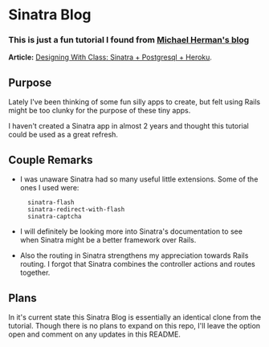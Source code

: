 # Sinatra Blog

### This is just a fun tutorial I found from [Michael Herman's blog](http://mherman.org/)
**Article:** [Designing With Class: Sinatra + Postgresql + Heroku](http://mherman.org/blog/2013/06/08/designing-with-class-sinatra-plus-postgresql-plus-heroku/).

## Purpose
Lately I've been thinking of some fun silly apps to create, but felt using Rails might be too clunky for the purpose of these tiny apps.

I haven't created a Sinatra app in almost 2 years and thought this tutorial could be used as a great refresh.

## Couple Remarks
* I was unaware Sinatra had so many useful little extensions. Some of the ones I used were:

        sinatra-flash
        sinatra-redirect-with-flash
        sinatra-captcha

* I will definitely be looking more into Sinatra's documentation to see when Sinatra might be a better framework over Rails.

* Also the routing in Sinatra strengthens my appreciation towards Rails routing. I forgot that Sinatra combines the controller actions and routes together.

## Plans
In it's current state this Sinatra Blog is essentially an identical clone from the tutorial. Though there is no plans to expand on this repo, I'll leave the option open and comment on any updates in this README.

